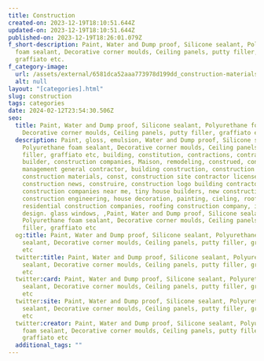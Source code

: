 ```yaml
---
title: Construction
created-on: 2023-12-19T18:10:51.644Z
updated-on: 2023-12-19T18:10:51.644Z
published-on: 2023-12-19T18:26:01.079Z
f_short-description: Paint, Water and Dump proof, Silicone sealant, Polyurethane
  foam sealant, Decorative corner moulds, Ceiling panels, putty filler,
  graffiato etc.
f_category-image:
  url: /assets/external/6581dca52aaa773978d199dd_construction-materials-are-used-for-buildings.jpg
  alt: null
layout: "[categories].html"
slug: construction
tags: categories
date: 2024-02-12T23:54:30.506Z
seo:
  title: Paint, Water and Dump proof, Silicone sealant, Polyurethane foam sealant,
    Decorative corner moulds, Ceiling panels, putty filler, graffiato etc
  description: Paint, gloss, emulsion, Water and Dump proof, Silicone sealant,
    Polyurethane foam sealant, Decorative corner moulds, Ceiling panels, putty
    filler, graffiato etc, building, constitution, contractions, contractor
    builder, construction companies, Maison, remodeling, construed, construction
    management general contractor, building construction, construction worker,
    construction materials, const, construction site contractor license,
    construction news, construire, construction logo building contractors,
    construction companies near me, tiny house builders, new construction,
    construction engineering, house decoration, painting, cieling, roofing,
    residential construction companies, roofing construction company, interior
    design. glass windows, ,Paint, Water and Dump proof, Silicone sealant,
    Polyurethane foam sealant, Decorative corner moulds, Ceiling panels, putty
    filler, graffiato etc
  og:title: Paint, Water and Dump proof, Silicone sealant, Polyurethane foam
    sealant, Decorative corner moulds, Ceiling panels, putty filler, graffiato
    etc
  twitter:title: Paint, Water and Dump proof, Silicone sealant, Polyurethane foam
    sealant, Decorative corner moulds, Ceiling panels, putty filler, graffiato
    etc
  twitter:card: Paint, Water and Dump proof, Silicone sealant, Polyurethane foam
    sealant, Decorative corner moulds, Ceiling panels, putty filler, graffiato
    etc
  twitter:site: Paint, Water and Dump proof, Silicone sealant, Polyurethane foam
    sealant, Decorative corner moulds, Ceiling panels, putty filler, graffiato
    etc
  twitter:creator: Paint, Water and Dump proof, Silicone sealant, Polyurethane
    foam sealant, Decorative corner moulds, Ceiling panels, putty filler,
    graffiato etc
  additional_tags: ""
---
```

